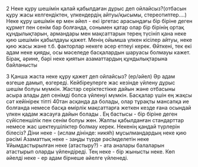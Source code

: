 2 Неке құру шешімін қалай қабылдаған дұрыс деп ойлайсыз?(отбасын құру жасы келгендіктен, үлкендердің айтуы/қысымы, стереотиптер....)
Неке құру шешімін ер мен әйел - екі іргетас арасындағы бір біріне деген құрмет пен сенім бар болғанда, сонымен қатар олар бір бірінің ортақ құндылықтарын, армандары мен мақсаттарын терең түсініп қана неке қию шешімін қабылдауы қажет. Менің ойымша үлкен кісілер айтуы, неке қию жасы және т.б. факторлар некеге әсер етпеуі керек. Өйткені, тек екі адам неке қияды, осы мәселеде басқалардын шаруасы болмауы кажет. Бірақ, әрине, бәрі неке қиятын азаматтардың құндылықтарына байланысты

3 Қанша жаста неке құру қажет деп ойлайсыз? (ер/әйел)
Әр адам өзгеше дамып, өзгереді. Кейбіреулерге жас кезінде үйлену дұрыс шешім болуы мүмкін. Жастар серіктестікке дайын және отбасыны асыра алады деп сенімді болса үйленуі мүмкін. Басқалар үшін ең жақсы сәт кейінірек тіпті 40тан асқанда да болады, олар тұрақты мансапқа ие болғанда немесе басқа өмірлік мақсаттарға жеткен кезде ғана осындай үлкен қадам жасауға дайын болады . Ең бастысы - бір біріне деген сүйіспеншілік пен сенім болуы жөн. Жалпы қабылданған стандарттар немесе жас шектеушіліктер болмау керек.
Некенің қандай түрлерін білесіз?
Діни неке - (ислам дінінде: никяһ) мұсылмандардың неке қию рәсімі 
Азаматтық неке - заңды түрде рәсімделетін неке 
Ұйымдастырылған неке (атастыру?) - ата аналары балаларын атастырып оларды үйлендіреді. 
Тең неке - бір жынысты неке.
Көп әйелді неке - ер адам бірнеше әйелге үйленеді.
